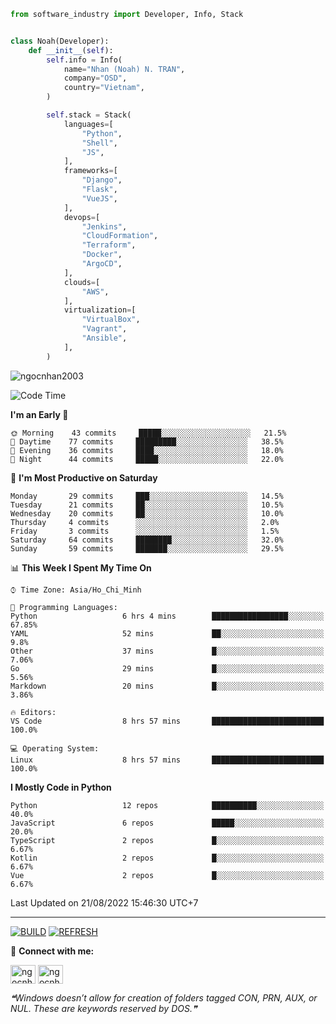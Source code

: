 ```python
from software_industry import Developer, Info, Stack


class Noah(Developer):
    def __init__(self):
        self.info = Info(
            name="Nhan (Noah) N. TRAN",
            company="OSD",
            country="Vietnam",
        )

        self.stack = Stack(
            languages=[
                "Python",
                "Shell",
                "JS",
            ],
            frameworks=[
                "Django",
                "Flask",
                "VueJS",
            ],
            devops=[
                "Jenkins",
                "CloudFormation",
                "Terraform",
                "Docker",
                "ArgoCD",
            ],
            clouds=[
                "AWS",
            ],
            virtualization=[
                "VirtualBox",
                "Vagrant",
                "Ansible",
            ],
        )
```
<img src="https://komarev.com/ghpvc/?username=ngocnhan2003&label=Profile%20views&color=0e75b6&style=flat" alt="ngocnhan2003" /> 

<!--START_SECTION:waka-->
![Code Time](http://img.shields.io/badge/Code%20Time-464%20hrs%2014%20mins-blue)

**I'm an Early 🐤** 

```text
🌞 Morning    43 commits     █████░░░░░░░░░░░░░░░░░░░░   21.5% 
🌆 Daytime    77 commits     █████████░░░░░░░░░░░░░░░░   38.5% 
🌃 Evening    36 commits     ████░░░░░░░░░░░░░░░░░░░░░   18.0% 
🌙 Night      44 commits     █████░░░░░░░░░░░░░░░░░░░░   22.0%

```
📅 **I'm Most Productive on Saturday** 

```text
Monday       29 commits     ███░░░░░░░░░░░░░░░░░░░░░░   14.5% 
Tuesday      21 commits     ██░░░░░░░░░░░░░░░░░░░░░░░   10.5% 
Wednesday    20 commits     ██░░░░░░░░░░░░░░░░░░░░░░░   10.0% 
Thursday     4 commits      ░░░░░░░░░░░░░░░░░░░░░░░░░   2.0% 
Friday       3 commits      ░░░░░░░░░░░░░░░░░░░░░░░░░   1.5% 
Saturday     64 commits     ████████░░░░░░░░░░░░░░░░░   32.0% 
Sunday       59 commits     ███████░░░░░░░░░░░░░░░░░░   29.5%

```


📊 **This Week I Spent My Time On** 

```text
⌚︎ Time Zone: Asia/Ho_Chi_Minh

💬 Programming Languages: 
Python                   6 hrs 4 mins        █████████████████░░░░░░░░   67.85% 
YAML                     52 mins             ██░░░░░░░░░░░░░░░░░░░░░░░   9.8% 
Other                    37 mins             █░░░░░░░░░░░░░░░░░░░░░░░░   7.06% 
Go                       29 mins             █░░░░░░░░░░░░░░░░░░░░░░░░   5.56% 
Markdown                 20 mins             █░░░░░░░░░░░░░░░░░░░░░░░░   3.86%

🔥 Editors: 
VS Code                  8 hrs 57 mins       █████████████████████████   100.0%

💻 Operating System: 
Linux                    8 hrs 57 mins       █████████████████████████   100.0%

```

**I Mostly Code in Python** 

```text
Python                   12 repos            ██████████░░░░░░░░░░░░░░░   40.0% 
JavaScript               6 repos             █████░░░░░░░░░░░░░░░░░░░░   20.0% 
TypeScript               2 repos             █░░░░░░░░░░░░░░░░░░░░░░░░   6.67% 
Kotlin                   2 repos             █░░░░░░░░░░░░░░░░░░░░░░░░   6.67% 
Vue                      2 repos             █░░░░░░░░░░░░░░░░░░░░░░░░   6.67%

```



 Last Updated on 21/08/2022 15:46:30 UTC+7
<!--END_SECTION:waka-->

<hr>

[![BUILD](https://github.com/ngocnhan2003/ngocnhan2003/actions/workflows/001_build.yml/badge.svg)](https://github.com/ngocnhan2003/ngocnhan2003/actions/workflows/001_build.yml)
[![REFRESH](https://github.com/ngocnhan2003/ngocnhan2003/actions/workflows/002_refresh.yml/badge.svg)](https://github.com/ngocnhan2003/ngocnhan2003/actions/workflows/002_refresh.yml)

🔗 **Connect with me:**

<a href="https://linkedin.com/in/ngocnhan2003" target="blank"><img align="center" src="https://raw.githubusercontent.com/rahuldkjain/github-profile-readme-generator/master/src/images/icons/Social/linked-in-alt.svg" alt="ngocnhan2003" height="30" width="40" /></a>
<a href="https://instagram.com/ngocnhan2003" target="blank"><img align="center" src="https://raw.githubusercontent.com/rahuldkjain/github-profile-readme-generator/master/src/images/icons/Social/instagram.svg" alt="ngocnhan2003" height="30" width="40" /></a>


<!--STARTS_HERE_QUOTE_README-->
<i>❝Windows doesn’t allow for creation of folders tagged CON, PRN, AUX, or NUL. These are keywords reserved by DOS.❞</i>
<!--ENDS_HERE_QUOTE_README-->